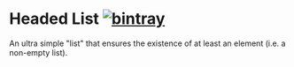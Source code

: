 # Headed List [![bintray](https://api.bintray.com/packages/albertpastrana/maven/uscala-headed/images/download.svg) ](https://bintray.com/albertpastrana/maven/uscala-headed/_latestVersion)

An ultra simple "list" that ensures the existence of at least an element (i.e. a non-empty list).

